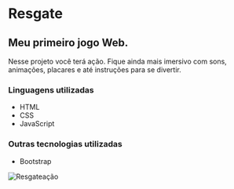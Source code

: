 # Resgate

## Meu primeiro jogo Web.

Nesse projeto você terá ação. Fique ainda mais imersivo com sons, animações, placares e até instruções para se divertir.

### Linguagens utilizadas

* HTML
* CSS
* JavaScript

### Outras tecnologias utilizadas

* Bootstrap


![Resgateação](https://github.com/WillSantosss/Imgs/blob/master/resgate.jpg)
